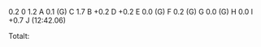 0.2 0
1.2 A
0.1 (G) C
1.7 B
+0.2 D
+0.2 E
0.0 (G) F
0.2 (G) G
0.0 (G) H
0.0 I
+0.7 J (12:42.06)

Totalt: 